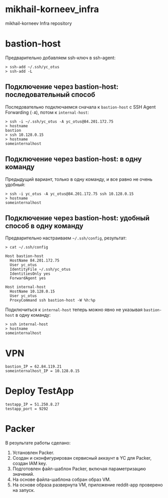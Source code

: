 # mikhail-korneev_infra
mikhail-korneev Infra repository

# bastion-host
Предварительно добавляем ssh-ключ в ssh-agent:
```
> ssh-add ~/.ssh/yc_otus
> ssh-add -L
```
## Подключение через bastion-host: последовательный способ
Последовательно подключаемся сначала к `bastion-host` c SSH Agent Forwarding (`-A`), потом к `internal-host`:
```
> ssh -i ~/.ssh/yc_otus -A yc_otus@84.201.172.75
> hostname
bastion
> ssh 10.128.0.15
> hostname
someinternalhost
```
## Подключение через bastion-host: в одну команду
Предыдущий вариант, только в одну команду, и все равно не очень удобный:
```
> ssh -i yc_otus -A yc_otus@84.201.172.75 ssh 10.128.0.15
> hostname
someinternalhost
```
## Подключение через bastion-host: удобный способ в одну команду
Предварительно настраиваем `~/.ssh/config`, результат:
```
> cat ~/.ssh/config

Host bastion-host
  HostName 84.201.172.75
  User yc_otus
  IdentityFile ~/.ssh/yc_otus
  IdentitiesOnly yes
  ForwardAgent yes

Host internal-host
  HostName 10.128.0.15
  User yc_otus
  ProxyCommand ssh bastion-host -W %h:%p
```
Подключиться к `internal-host` теперь можно явно не указывая `bastion-host` в одну команду:
```
> ssh internal-host
> hostname
someinternalhost
```

# VPN
```
bastion_IP = 62.84.119.21
someinternalhost_IP = 10.128.0.15
```

# Deploy TestApp
```
testapp_IP = 51.250.8.27
testapp_port = 9292
```

# Packer
В результате работы сделано:
1. Установлен Packer.
2. Создан и сконфигурирован сервисный аккаунт в YC для Packer, создан IAM key.
3. Подготовлен файл-шаблон Packer, включая параметризацию значений.
4. На основе файла-шаблона собран образ VM.
5. На основе образа развернута VM, приложение reddit-app проверено на запуск.

